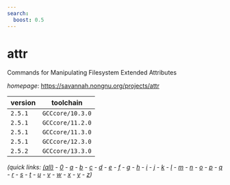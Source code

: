 ```yaml
---
search:
  boost: 0.5
---
```

# attr

Commands for Manipulating Filesystem Extended Attributes

*homepage*: <https://savannah.nongnu.org/projects/attr>

version | toolchain
--------|----------
``2.5.1`` | ``GCCcore/10.3.0``
``2.5.1`` | ``GCCcore/11.2.0``
``2.5.1`` | ``GCCcore/11.3.0``
``2.5.1`` | ``GCCcore/12.3.0``
``2.5.2`` | ``GCCcore/13.3.0``


*(quick links: [(all)](../index.md) - [0](../0/index.md) - [a](../a/index.md) - [b](../b/index.md) - [c](../c/index.md) - [d](../d/index.md) - [e](../e/index.md) - [f](../f/index.md) - [g](../g/index.md) - [h](../h/index.md) - [i](../i/index.md) - [j](../j/index.md) - [k](../k/index.md) - [l](../l/index.md) - [m](../m/index.md) - [n](../n/index.md) - [o](../o/index.md) - [p](../p/index.md) - [q](../q/index.md) - [r](../r/index.md) - [s](../s/index.md) - [t](../t/index.md) - [u](../u/index.md) - [v](../v/index.md) - [w](../w/index.md) - [x](../x/index.md) - [y](../y/index.md) - [z](../z/index.md))*

